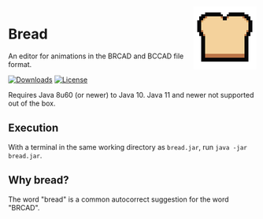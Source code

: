 <img align="right" src="icon.png" height="128" width="128">

# Bread

An editor for animations in the BRCAD and BCCAD file format.

[![Downloads](https://img.shields.io/github/downloads/rhmodding/bread/total)](https://github.com/rhmodding/bread/releases)
[![License](https://img.shields.io/github/license/rhmodding/bread)](https://github.com/rhmodding/bread/blob/master/LICENSE)

Requires Java 8u60 (or newer) to Java 10. Java 11 and newer not supported out of the box.

## Execution
With a terminal in the same working directory as `bread.jar`, run
`java -jar bread.jar`.

## Why bread?
The word "bread" is a common autocorrect suggestion for the word "BRCAD".
